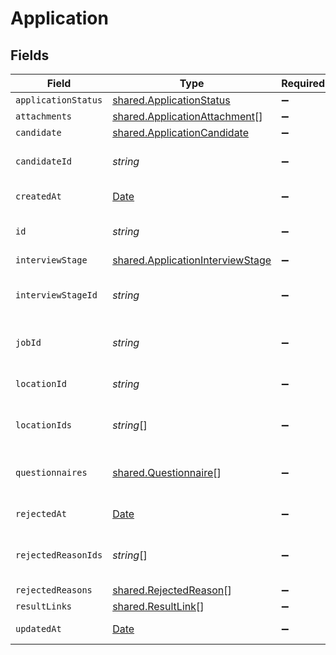 # Application


## Fields

| Field                                                                                         | Type                                                                                          | Required                                                                                      | Description                                                                                   | Example                                                                                       |
| --------------------------------------------------------------------------------------------- | --------------------------------------------------------------------------------------------- | --------------------------------------------------------------------------------------------- | --------------------------------------------------------------------------------------------- | --------------------------------------------------------------------------------------------- |
| `applicationStatus`                                                                           | [shared.ApplicationStatus](../../../sdk/models/shared/applicationstatus.md)                   | :heavy_minus_sign:                                                                            | N/A                                                                                           |                                                                                               |
| `attachments`                                                                                 | [shared.ApplicationAttachment](../../../sdk/models/shared/applicationattachment.md)[]         | :heavy_minus_sign:                                                                            | N/A                                                                                           |                                                                                               |
| `candidate`                                                                                   | [shared.ApplicationCandidate](../../../sdk/models/shared/applicationcandidate.md)             | :heavy_minus_sign:                                                                            | N/A                                                                                           |                                                                                               |
| `candidateId`                                                                                 | *string*                                                                                      | :heavy_minus_sign:                                                                            | Unique identifier of the candidate                                                            | e3cb75bf-aa84-466e-a6c1-b8322b257a48                                                          |
| `createdAt`                                                                                   | [Date](https://developer.mozilla.org/en-US/docs/Web/JavaScript/Reference/Global_Objects/Date) | :heavy_minus_sign:                                                                            | Date of creation                                                                              | 2021-01-01T01:01:01.000Z                                                                      |
| `id`                                                                                          | *string*                                                                                      | :heavy_minus_sign:                                                                            | Unique identifier of the application                                                          | e9ed20fd-d45f-4aad-8a00-a19bfba0083e                                                          |
| `interviewStage`                                                                              | [shared.ApplicationInterviewStage](../../../sdk/models/shared/applicationinterviewstage.md)   | :heavy_minus_sign:                                                                            | N/A                                                                                           |                                                                                               |
| `interviewStageId`                                                                            | *string*                                                                                      | :heavy_minus_sign:                                                                            | Unique identifier of the interview stage                                                      | 18bcbb1b-3cbc-4198-a999-460861d19480                                                          |
| `jobId`                                                                                       | *string*                                                                                      | :heavy_minus_sign:                                                                            | Unique identifier of the job                                                                  | 4071538b-3cac-4fbf-ac76-f78ed250ffdd                                                          |
| `locationId`                                                                                  | *string*                                                                                      | :heavy_minus_sign:                                                                            | Unique identifier of the location                                                             | dd8d41d1-5eb8-4408-9c87-9ba44604eae4                                                          |
| `locationIds`                                                                                 | *string*[]                                                                                    | :heavy_minus_sign:                                                                            | Unique identifiers of the locations                                                           | ["dd8d41d1-5eb8-4408-9c87-9ba44604eae4"]                                                      |
| `questionnaires`                                                                              | [shared.Questionnaire](../../../sdk/models/shared/questionnaire.md)[]                         | :heavy_minus_sign:                                                                            | Questionnaires associated with the application                                                | {"id":"right_to_work","answers":[{"id":"answer1","type":"text","values":["Yes"]}]}            |
| `rejectedAt`                                                                                  | [Date](https://developer.mozilla.org/en-US/docs/Web/JavaScript/Reference/Global_Objects/Date) | :heavy_minus_sign:                                                                            | Date of rejection                                                                             | 2021-01-01T01:01:01.000Z                                                                      |
| `rejectedReasonIds`                                                                           | *string*[]                                                                                    | :heavy_minus_sign:                                                                            | Unique identifiers of the rejection reasons                                                   | ["f223d7f6-908b-48f0-9237-b201c307f609"]                                                      |
| `rejectedReasons`                                                                             | [shared.RejectedReason](../../../sdk/models/shared/rejectedreason.md)[]                       | :heavy_minus_sign:                                                                            | N/A                                                                                           |                                                                                               |
| `resultLinks`                                                                                 | [shared.ResultLink](../../../sdk/models/shared/resultlink.md)[]                               | :heavy_minus_sign:                                                                            | N/A                                                                                           |                                                                                               |
| `updatedAt`                                                                                   | [Date](https://developer.mozilla.org/en-US/docs/Web/JavaScript/Reference/Global_Objects/Date) | :heavy_minus_sign:                                                                            | Date of last update                                                                           | 2021-01-01T01:01:01.000Z                                                                      |
